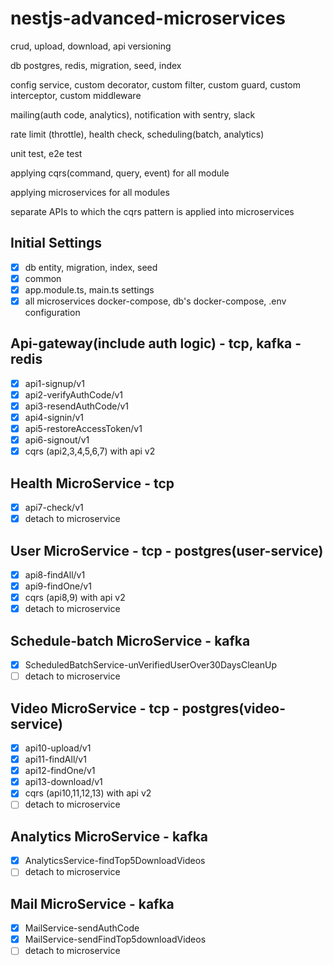 # nestjs-advanced-microservices

crud, upload, download, api versioning

db postgres, redis, migration, seed, index

config service, custom decorator, custom filter, custom guard, custom interceptor, custom middleware

mailing(auth code, analytics), notification with sentry, slack

rate limit (throttle), health check, scheduling(batch, analytics)

unit test, e2e test

applying cqrs(command, query, event) for all module

applying microservices for all modules

separate APIs to which the cqrs pattern is applied into microservices

## Initial Settings

- [x] db entity, migration, index, seed
- [x] common
- [x] app.module.ts, main.ts settings
- [x] all microservices docker-compose, db's docker-compose, .env configuration

## Api-gateway(include auth logic) - tcp, kafka - redis

- [x] api1-signup/v1
- [x] api2-verifyAuthCode/v1
- [x] api3-resendAuthCode/v1
- [x] api4-signin/v1
- [x] api5-restoreAccessToken/v1
- [x] api6-signout/v1
- [x] cqrs (api2,3,4,5,6,7) with api v2

## Health MicroService - tcp

- [x] api7-check/v1
- [x] detach to microservice

## User MicroService - tcp - postgres(user-service)

- [x] api8-findAll/v1
- [x] api9-findOne/v1
- [x] cqrs (api8,9) with api v2
- [x] detach to microservice

## Schedule-batch MicroService - kafka

- [x] ScheduledBatchService-unVerifiedUserOver30DaysCleanUp
- [ ] detach to microservice

## Video MicroService - tcp - postgres(video-service)

- [x] api10-upload/v1
- [x] api11-findAll/v1
- [x] api12-findOne/v1
- [x] api13-download/v1
- [x] cqrs (api10,11,12,13) with api v2
- [ ] detach to microservice

## Analytics MicroService - kafka

- [x] AnalyticsService-findTop5DownloadVideos
- [ ] detach to microservice

## Mail MicroService - kafka

- [x] MailService-sendAuthCode
- [x] MailService-sendFindTop5downloadVideos
- [ ] detach to microservice
